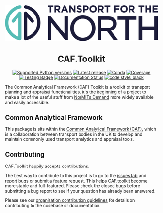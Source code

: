 
![Transport for the North Logo](https://github.com/Transport-for-the-North/caf.toolkit/blob/main/docs/TFN_Landscape_Colour_CMYK.png)

<h1 align="center">CAF.Toolkit</h1>

<p align="center">
<a href="https://pypi.org/project/caf.toolkit/"><img alt="Supported Python versions" src="https://img.shields.io/pypi/pyversions/caf.toolkit.svg?style=flat-square"></a>
<a href="https://pypi.org/project/caf.toolkit/"><img alt="Latest release" src="https://img.shields.io/github/release/transport-for-the-north/caf.toolkit.svg?style=flat-square&maxAge=86400"></a>
<a href="https://anaconda.org/conda-forge/caf.toolkit"><img alt="Conda" src="https://img.shields.io/conda/v/conda-forge/caf.toolkit?style=flat-square&logo=condaforge"></a>
<a href="https://app.codecov.io/gh/Transport-for-the-North/caf.toolkit"><img alt="Coverage" src="https://img.shields.io/codecov/c/github/transport-for-the-north/caf.toolkit.svg?branch=master&style=flat-square&logo=CodeCov"></a>
<a href="https://github.com/Transport-for-the-North/caf.toolkit/actions?query=event%3Apush"><img alt="Testing Badge" src="https://img.shields.io/github/actions/workflow/status/transport-for-the-north/caf.toolkit/tests.yml?style=flat-square&logo=GitHub&label=Tests"></a>
<a href='https://caftoolkit.readthedocs.io/en/stable/?badge=stable'><img alt='Documentation Status' src="https://img.shields.io/readthedocs/caftoolkit?style=flat-square&logo=readthedocs"></a>
<a href="https://github.com/psf/black"><img alt="code style: black" src="https://img.shields.io/badge/code%20format-black-000000.svg?style=flat-square"></a>
</p>



The Common Analytical Framework (CAF) Toolkit is a toolkit of transport
planning and appraisal functionalities. It's the beginning of a project to make
a lot of the useful stuff from
[NorMITs Demand](https://github.com/Transport-for-the-North/NorMITs-Demand)
more widely available and easily accessible.

## Common Analytical Framework

This package is sits within the [Common Analytical Framework (CAF)](https://transport-for-the-north.github.io/caf_homepage/intro.html),
which is a collaboration between transport bodies in the UK to develop and maintain commonly used
transport analytics and appraisal tools.

## Contributing
CAF.Toolkit happily accepts contributions.

The best way to contribute to this project is to go to the [issues tab](https://github.com/Transport-for-the-North/caf.toolkit/issues)
and report bugs or submit a feature request. This helps CAF.toolkit become more
stable and full-featured. Please check the closed bugs before submitting a bug report to see if your
question has already been answered.

Please see our [organisation contribution guidelines](https://github.com/Transport-for-the-North/.github/blob/main/CONTRIBUTING.rst)
for details on contributing to the codebase or documentation.
